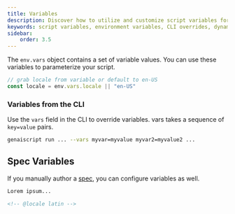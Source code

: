 ```yaml
---
title: Variables
description: Discover how to utilize and customize script variables for dynamic scripting capabilities with env.vars.
keywords: script variables, environment variables, CLI overrides, dynamic scripting, configuration
sidebar:
    order: 3.5
---
```


The `env.vars` object contains a set of variable values. You can use these variables to parameterize your script.

```javascript
// grab locale from variable or default to en-US
const locale = env.vars.locale || "en-US"
```

### Variables from the CLI

Use the `vars` field in the CLI to override variables. vars takes a sequence of `key=value` pairs.

```sh
genaiscript run ... --vars myvar=myvalue myvar2=myvalue2 ...
```

## Spec Variables

If you manually author a [spec](/genaiscript/reference/scripts/specs/), you can configure variables as well.

```markdown
Lorem ipsum...

<!-- @locale latin -->
```
